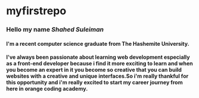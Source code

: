 # myfirstrepo
### Hello my name *Shahed Suleiman*
#### I'm a recent computer science graduate from The Hashemite University.
#### I've always been passionate about learning web development especially as a front-end developer because i find it more exciting to learn and when you become an expert in it you become so creative that you can build websites with a creative and unique interfaces.So i'm really thankful for this opportunity and i'm really excited to start my career journey from here in orange coding academy.
